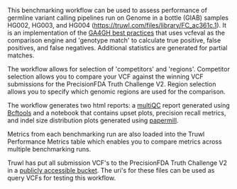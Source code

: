 This benchmarking workflow can be used to assess performance of germline variant calling pipelines run on Genome in a bottle (GIAB) samples HG002, HG003, and HG004 (https://truwl.com/files/library/FC_ac361c.1). It is an implementation of the [GA4GH best practices](https://doi.org/10.1038/s41587-019-0054-x) that uses vcfeval as the comparison engine and 'genotype match' to calculate true positive, false positives, and false negatives. Additional statistics are generated for partial matches.

The workflow allows for selection of 'competitors' and 'regions'. Competitor selection allows you to compare your VCF against the winning VCF submissions for the PrecisionFDA Truth Challenge V2. Region selection allows you to specify which genomic regions are used for the comparison.

The workflow generates two html reports: a [multiQC](https://truwl.com/tools/library/multiqc/1.9) report generated using [Bcftools](https://truwl.com/tools/library/bcftools/1.11) and a notebook that contains upset plots, precision recall metrics, and indel size distribution plots generated using [papermill](https://truwl.com/tools/library/papermill/2).

Metrics from each benchmarking run are also loaded into the Truwl Performance Metrics table which enables you to compare metrics across multiple benchmarking runs.

Truwl has put all submission VCF's to the PrecisionFDA Truth Challenge V2 in a [publicly accessible bucket](https://console.cloud.google.com/storage/browser/truth-challenge-v2/submission_vcfs). The uri's for these files can be used as query VCFs for testing this workflow.